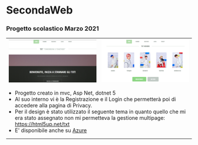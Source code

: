 # SecondaWeb
### Progetto scolastico Marzo 2021
| ![immagine immagine](wwwroot/Tema/images/gitreadmeimage.png) | ![immagine immagine](wwwroot/Tema/images/gitreadmeimage2.png) |
| ------------- | ------------- |


- Progetto creato in mvc, Asp Net, dotnet 5
- Al suo interno vi è la Registrazione e il Login che permetterà poi di accedere alla pagina di Privacy.
- Per il design è stato utilizzato il seguente tema in quanto quello che mi era stato assegnato non mi permetteva la gestione multipage: https://html5up.net/txt
- E' disponibile anche su [Azure](https://mgiorgia.azurewebsites.net/)
--------------------------------
